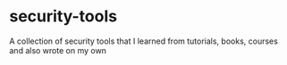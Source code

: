 # security-tools
A collection of security tools that I learned from tutorials, books, courses and also wrote on my own

